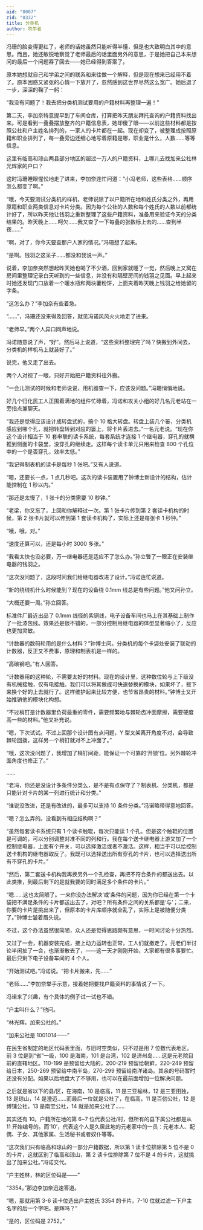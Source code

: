 ```yaml
---
aid: "0007"
zid: "0332"
title: 分类机
author: 吹牛者
---
```


冯珊的脸变得更红了，老师的话她虽然只能听得半懂，但是也大致明白其中的意思。而且，她还敏锐地察觉了老师最后的话里面另外的意思，于是她把自己本来想问的最后一个问题吞了回去——她已经得到答案了。

原本她想就自己和学弟之间的联系和来往做一个解释，但是现在想来已经用不着了。原本困惑又紧张的心情一下放开了，忽然感到这世界尽然这么宽广。她后退了一步，深深的鞠了一躬：

“我没有问题了！我去把分类机测试要用的户籍材料再整理一遍！”

第二天，李加奈特意提早到了车间仓库，打算把昨天朋友拜托查询的户籍资料找出来。可是看到一叠叠摆放整齐的户籍信息表，她却傻了眼——以前这些材料都是按照公社和户主姓名排列的，一家人的卡片都在一起。现在却变了，被整理成按照原籍和职业排列了，每一叠旁边还细心地写着原籍是哪，职业是什么，人数……等等信息。

这里有临高和琼山两县部分地区的超过一万人的户籍资料，上哪儿去找加来公社林光辉家的户口？

这时冯珊睡眼惺忪地走了进来，李加奈连忙问道：“小冯老师，这些表格……顺序怎么都变了啊。”

“哦，今天要测试分类机的样机，老师说除了以户籍所在地和姓氏分类之外，再用原籍和职业两类信息对卡片分类。因为每个公社的人数和每个姓氏的人数以前都统计好了，所以昨天他让钱羽之重新整理了这些户籍资料，准备用来验证今天的分类结果的。昨天晚上……呵欠……我又查了一下每叠的张数标上去的……查到半夜……”

“啊，对了，你今天要查那户人家的情况。”冯珊想了起来。

“是啊。钱羽之这呆子……都没和我说一声。”

说着，李加奈突然想起昨天她也喝了不少酒，回到家就睡了一觉，然后晚上又窝在房间里整理记录白天听到的一些信息，并没有和隔壁房间的钱羽之见面。早上起来时她还发现门口放着一个暖水瓶和两块薯粉饼，上面夹着昨天晚上钱羽之给她留的字条。

“这怎么办？”李加奈有些着急。

“……”，冯珊还没来得及回答，就见冯诺风风火火地走了进来。

“老师早。”两个人异口同声地说。

冯诺随意说了声，“好”。然后马上说道，“这些资料整理完了吗？快搬到外间去，分类机的样机马上就装好了。”

说完，他又走了出去。

两个人对视了一眼，只好开始把户籍资料往外搬。

“一会儿测试的时候和老师说说，用机器查一下，应该没问题。”冯珊悄悄地说。

好几个归化民工人正围着满地的组件忙碌着，冯诺和攻关小组的好几名元老站在一旁指点兼聊天。

“我还是觉得应该设计成转盘式的，搞个 10 格大转盘。转盘上装几个篓，分类机感应到哪个孔，就把转盘转到对应的篓上，将卡片丢进去。”一名元老说。“现在你这个设计相当于 10 套串联的读卡系统，每套系统才连接 1 个继电器，穿孔的就横推到侧面的卡袋里，没穿孔的继续走。这样每个读卡单元只用来检查 800 个孔位中的一个是否穿孔，效率太低。”

“我记得制表机的读卡是每秒 1 张吧。”又有人说道。

“嗯，还要长一点，1 点几秒吧。这次的读卡装置用了钟博士新设计的结构，估计能控制在 1 秒以内。”

“那还是太慢了，1 张卡的分类需要 10 秒钟。”

“老梁，你又忘了，上回和你解释过一次。第 1 张卡片传到第 2 套读卡机构的时候，第 2 张卡片就可以传到第 1 套读卡机构了，实际上还是每张卡 1 秒钟。”

“哦，哦，对。”

“速度还算可以，还是每小时 3000 多张。”

“我看太快也没必要，万一继电器还是适应不了怎么办。”孙立瞥了一眼正在安装继电器的钱羽之。

“这次没问题了，这段时间我们给继电器改进了设计。”冯诺连忙说道。

“新的绕线机什么时候能到？现在的设备绕 0.1mm 线总是有些问题。”他又问孙立。

“大概还要一周。”孙立回答。

标准件厂最近出品了 0.1mm 线径的紫铜线，电子设备车间也马上在其基础上制作了一批漆包线。效果还是很不错的，一部分控制用继电器的体型显著缩小了，反应也更加灵敏。

“计数器的数码轮用的是什么材料？”钟博士问。分类机的每个卡袋处安装了联动的计数器，反正又不费事，原理和制表机是一样的。

“高碳钢吧。”有人回答。

“计数器用的这种轮，不需要太好的材料。现在的设计里，这种数位轮与上下级没有机械接触，仅有电接触。我们可以将其做成可快速替换的模块，如果坏了，拔下来换个好的上去就行了。这样维护起来比较方便，也节省昂贵的材料。”钟博士又开始推销他的模块化构想。

“不过梢钉是计数器里负荷最重的零件，需要频繁地与棘轮齿冲面摩擦，需要硬度高一些的材料。”他又补充说。

“嗯，下次试试。不过上回那个设计图有点问题，Y 型叉架离开角度不对，会导致棘轮回拨，这样另一个梢钉就对不上冲面了。”

“哦，这次没问题了，我增加了梢钉间距，能保证一个可靠的‘开锁’位。另外棘轮冲面角度也修正了。”

……

“老冯，你还是没设计多条件分类么，是不是有点保守了？制表机、分类机，都是只能针对卡片的某一列进行统计和分类。”

“谁说没改进，还是有改进的，最多可以支持 10 条件分类。”冯诺略带得意地回答。

“嗯？怎么弄的。没看到有相应结构啊？”

“虽然每套读卡系统只有 1 个读卡触辊，每次只能读 1 个孔。但是这个触辊的位置是可调的，可以分别调整对准不同的列和行。我在每个送卡继电器上游又加了一个控制继电器，上面有个开关，可以选择激活或者不激活。这样，相当于可以给控制送卡机构的继电器取反了。我既可以选择送出所有穿孔的卡片，也可以选择送出所有不穿孔的卡片。”

“然后，第二套送卡机构我再换另外一个孔检查，再把不符合条件的都送出去。以此类推，到最后剩下的是就我要的同时满足多个条件的卡片。”

“嗯……这也太简陋了。一来你没办法解决‘或’条件的问题，因为你已经在第一个卡袋把不满足条件的卡片都送出去了，对吧？所有条件之间的关系都是‘与’；二来，你要的卡片是挑出来了，但原本的卡片库顺序就全乱了，实际上是被随便分类了。”钟博士皱着眉头说。

不过，这个办法虽然很简陋，众人还是觉得思路颇有意思，一时间讨论十分热烈。

又过了一会，机器安装完成，接上动力运转也正常，工人们就撤走了。元老们半讨论半闲扯了一会，也渐渐散去了，——这一天才刚刚开始，大家都有很多事要忙。最后只剩下电子设备车间的 4 个人。

“开始测试吧。”冯诺说。“把卡片搬来，先……”

“老师……”李加奈举手示意，接着她把要找户籍资料的事情说了一下。

冯诺来了兴趣，有个具体的例子试一试也不错。

“户主叫什么？”他问。

“林光辉。加来公社的。”

“加来公社是 1001014——”

在民生省制定的地区代码表里面，与旧时空类似，只不过是用 7 位数代表地区。前 3 位是到“省”一级，100 是海南，101 是台湾，102 是济州岛……这是元老院目前的直辖地区。110-199 是预留给大陆的，200-219 预留给朝鲜，220-249 预留给日本，250-269 预留给中南半岛，270-299 预留给南洋诸岛。其余的号码暂时还没有分配。如果以后地盘大了不够用，也可以在最前面增加一位解决问题。

之后就是省以下的县/区，在海南，10 是临高，11 是三亚榆林，12 是三亚田独，13 是琼山，14 是澄迈……而最后一位就是公社了，在临高，11 是百仞公社，12 是博铺公社，13 是南宝公社，14 就是加来公社了……

其实还有 10。户籍所在地的第 6~7 位代表公社/村，但所有的县下属公社都是从 11 开始编号的。而‘10’，代表这个人是久居此地的元老家中的一员：元老本人、配偶、子女、其他家属、生活秘书或者奴仆等等。

“这次我们只有临高和琼山的一部分户籍数据，所以第 1 读卡位排除第 5 位不是 0 的卡片，这就区别了临高和琼山，第 2 读卡位排除第 7 位不是 4 的卡片，这就挑出了加来公社。”冯诺交代。

“户主姓林，林的区位码是——”

“3354。”那边李加奈迅速答道。

“嗯，那就用第 3-6 读卡位选出户主姓氏 3354 的卡片。7-10 位就过滤一下户主名字的后一个字吧。是辉吗？”

“是的，区位码是 2752。”
